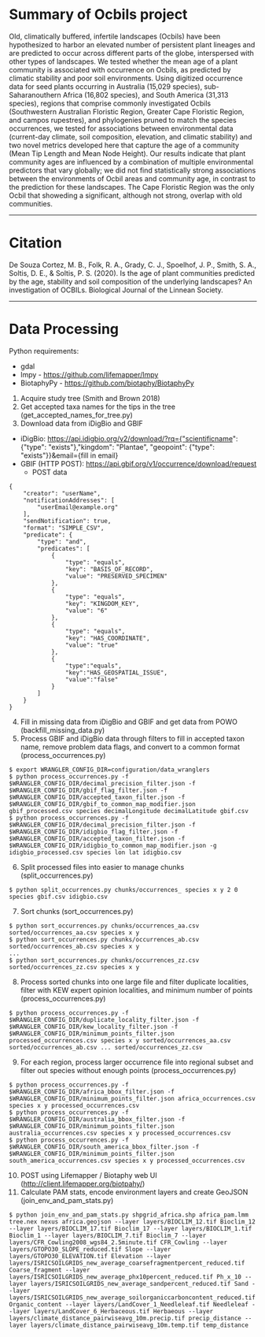 Summary of Ocbils project
=========================
Old, climatically buffered, infertile landscapes (Ocbils) have been hypothesized to harbor an elevated number of persistent plant 
lineages and are predicted to occur across different parts of the globe, interspersed with other types of landscapes.  We tested 
whether the mean age of a plant community is associated with occurrence on Ocbils, as predicted by climatic stability and poor 
soil environments. Using digitized occurrence data for seed plants occurring in Australia (15,029 species), sub-Saharanouthern 
Africa (16,802 species), and South America (31,313 species), regions that comprise commonly investigated Ocbils (Southwestern 
Australian Floristic Region, Greater Cape Floristic Region, and campos rupestres), and phylogenies pruned to match the species 
occurrences, we tested for associations between environmental data (current-day climate, soil composition, elevation, and climatic 
stability) and two novel metrics developed here that capture the age of a community (Mean Tip Length and Mean Node Height). Our 
results indicate that plant community ages are influenced by a combination of multiple environmental predictors that vary 
globally; we did not find statistically strong associations between the environments of Ocbil areas and community age, in contrast 
to the prediction for these landscapes. The Cape Floristic Region was the only Ocbil that showeding a significant, although not 
strong, overlap with old communities.  


----

Citation
========

De Souza Cortez, M. B., Folk, R. A., Grady, C. J., Spoelhof, J. P., Smith, S. A., Soltis, D. E., & Soltis, P. S. (2020). Is the age of plant communities predicted by the age, stability and soil composition of the underlying landscapes? An investigation of OCBILs. Biological Journal of the Linnean Society.

----

Data Processing
===============

Python requirements:
 - gdal
 - lmpy - https://github.com/lifemapper/lmpy
 - BiotaphyPy - https://github.com/biotaphy/BiotaphyPy

1. Acquire study tree (Smith and Brown 2018)
2. Get accepted taxa names for the tips in the tree (get_accepted_names_for_tree.py)
3. Download data from iDigBio and GBIF
 - iDigBio: https://api.idigbio.org/v2/download/?rq={"scientificname": {"type": "exists"},"kingdom": "Plantae", "geopoint": {"type": "exists"}}&email={fill in email}
 - GBIF (HTTP POST): https://api.gbif.org/v1/occurrence/download/request
   - POST data
```
{
    "creator": "userName",
    "notificationAddresses": [
        "userEmail@example.org"
    ],
    "sendNotification": true,
    "format": "SIMPLE_CSV",
    "predicate": {
        "type": "and",
        "predicates": [
            {
                "type": "equals",
                "key": "BASIS_OF_RECORD",
                "value": "PRESERVED_SPECIMEN"
            },
            {
                "type": "equals",
                "key": "KINGDOM_KEY",
                "value": "6"
            },
            {
                "type": "equals",
                "key": "HAS_COORDINATE",
                "value": "true"
            },
            {
                "type":"equals",
                "key":"HAS_GEOSPATIAL_ISSUE",
                "value":"false"
            }
        ]
    }
}
```
4. Fill in missing data from iDigBio and GBIF and get data from POWO (backfill_missing_data.py)
5. Process GBIF and iDigBio data through filters to fill in accepted taxon name, remove problem data flags, and convert to a common format (process_occurrences.py)
  ```
  $ export WRANGLER_CONFIG_DIR=configuration/data_wranglers
  $ python process_occurrences.py -f $WRANGLER_CONFIG_DIR/decimal_precision_filter.json -f $WRANGLER_CONFIG_DIR/gbif_flag_filter.json -f $WRANGLER_CONFIG_DIR/accepted_taxon_filter.json -f $WRANGLER_CONFIG_DIR/gbif_to_common_map_modifier.json gbif_processed.csv species decimalLongitude decimalLatitude gbif.csv
  $ python process_occurrences.py -f $WRANGLER_CONFIG_DIR/decimal_precision_filter.json -f $WRANGLER_CONFIG_DIR/idigbio_flag_filter.json -f $WRANGLER_CONFIG_DIR/accepted_taxon_filter.json -f $WRANGLER_CONFIG_DIR/idigbio_to_common_map_modifier.json -g idigbio_processed.csv species lon lat idigbio.csv
  ```
6. Split processed files into easier to manage chunks (split_occurrences.py)
  ```
  $ python split_occurrences.py chunks/occurrences_ species x y 2 0 species gbif.csv idigbio.csv
  ```
7. Sort chunks (sort_occurrences.py)
  ```
  $ python sort_occurrences.py chunks/occurrences_aa.csv sorted/occurrences_aa.csv species x y
  $ python sort_occurrences.py chunks/occurrences_ab.csv sorted/occurrences_ab.csv species x y
  ...
  $ python sort_occurrences.py chunks/occurrences_zz.csv sorted/occurrences_zz.csv species x y  
  ```
8. Process sorted chunks into one large file and filter duplicate localities, filter with KEW expert opinion localities, and minimum number of points (process_occurrences.py)
  ```
  $ python process_occurrences.py -f $WRANGLER_CONFIG_DIR/duplicate_locality_filter.json -f $WRANGLER_CONFIG_DIR/kew_locality_filter.json -f $WRANGLER_CONFIG_DIR/minimum_points_filter.json processed_occurrences.csv species x y sorted/occurrences_aa.csv sorted/occurrences_ab.csv ... sorted/occurrences_zz.csv
  ```
9. For each region, process larger occurrence file into regional subset and filter out species without enough points (process_occurrences.py)
  ```
  $ python process_occurrences.py -f $WRANGLER_CONFIG_DIR/africa_bbox_filter.json -f $WRANGLER_CONFIG_DIR/minimum_points_filter.json africa_occurrences.csv species x y processed_occurrences.csv
  $ python process_occurrences.py -f $WRANGLER_CONFIG_DIR/australia_bbox_filter.json -f $WRANGLER_CONFIG_DIR/minimum_points_filter.json australia_occurrences.csv species x y processed_occurrences.csv
  $ python process_occurrences.py -f $WRANGLER_CONFIG_DIR/south_america_bbox_filter.json -f $WRANGLER_CONFIG_DIR/minimum_points_filter.json south_america_occurrences.csv species x y processed_occurrences.csv
  ```
10. POST using Lifemapper / Biotaphy web UI (http://client.lifemapper.org/biotpahy/)
11. Calculate PAM stats, encode environment layers and create GeoJSON (join_env_and_pam_stats.py)
  ```
  $ python join_env_and_pam_stats.py shpgrid_africa.shp africa_pam.lmm tree.nex nexus africa.geojson --layer layers/BIOCLIM_12.tif Bioclim_12 --layer layers/BIOCLIM_17.tif Bioclim_17 --layer layers/BIOCLIM_1.tif Bioclim_1 --layer layers/BIOCLIM_7.tif Bioclim_7 --layer layers/CFR_Cowling2008_wgs84_2.5minute.tif CFR_Cowling --layer layers/GTOPO30_SLOPE_reduced.tif Slope --layer layers/GTOPO30_ELEVATION.tif Elevation --layer layers/ISRICSOILGRIDS_new_average_coarsefragmentpercent_reduced.tif Coarse_fragment --layer layers/ISRICSOILGRIDS_new_average_phx10percent_reduced.tif Ph_x_10 --layer layers/ISRICSOILGRIDS_new_average_sandpercent_reduced.tif Sand --layer layers/ISRICSOILGRIDS_new_average_soilorganiccarboncontent_reduced.tif Organic_content --layer layers/LandCover_1_Needleleaf.tif Needleleaf --layer layers/LandCover_6_Herbaceous.tif Herbaeous --layer layers/climate_distance_pairwiseavg_10m.precip.tif precip_distance --layer layers/climate_distance_pairwiseavg_10m.temp.tif temp_distance
  ```
